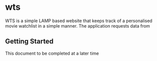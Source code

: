 # wts

WTS is a simple LAMP based website that keeps track of a personalised movie watchlist in a simple manner. The application requests data from 

## Getting Started

This document to be completed at a later time
